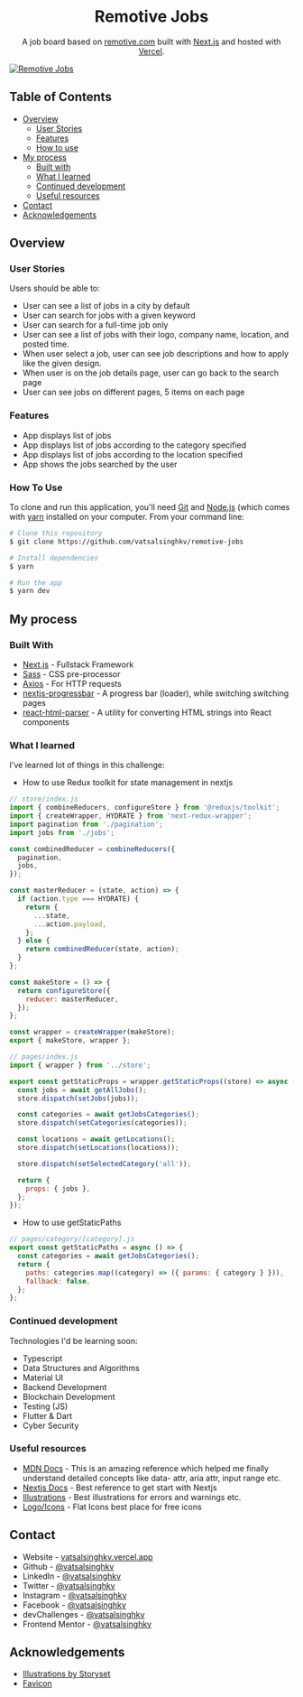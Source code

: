 <h1 align="center">Remotive Jobs</h1>

<p align="center">
  A job board based on <a href="https://remotive.com/" target="_blank">remotive.com</a> built with <a href="https://nextjs.org/" target="_blank">Next.js</a> and hosted with <a href="https://vercel.com/" target="_blank">Vercel</a>.
</p>

[![Remotive Jobs](https://user-images.githubusercontent.com/68834718/189035104-aa71647e-33e4-442a-a2f9-c0d50bba2db1.png)](https://remotive-jobs.vercel.app/)

## Table of Contents

- [Overview](#overview)
  - [User Stories](#user-stories)
  - [Features](#features)
  - [How to use](#how-to-use)
- [My process](#my-process)
  - [Built with](#built-with)
  - [What I learned](#what-i-learned)
  - [Continued development](#continued-development)
  - [Useful resources](#useful-resources)
- [Contact](#contact)
- [Acknowledgements](#acknowledgements)

## Overview

### User Stories

Users should be able to:

- User can see a list of jobs in a city by default
- User can search for jobs with a given keyword
- User can search for a full-time job only
- User can see a list of jobs with their logo, company name, location, and posted time.
- When user select a job, user can see job descriptions and how to apply like the given design.
- When user is on the job details page, user can go back to the search page
- User can see jobs on different pages, 5 items on each page

### Features

- App displays list of jobs
- App displays list of jobs according to the category specified
- App displays list of jobs according to the location specified
- App shows the jobs searched by the user

### How To Use

To clone and run this application, you'll need [Git](https://git-scm.com) and [Node.js](https://nodejs.org/en/download/) (which comes with [yarn](https://yarnpkg.com) installed on your computer. From your command line:

```bash
# Clone this repository
$ git clone https://github.com/vatsalsinghkv/remotive-jobs

# Install dependencies
$ yarn

# Run the app
$ yarn dev
```

## My process

### Built With

- [Next.js](https://nextjs.org/) - Fullstack Framework
- [Sass](https://sass-lang.com/) - CSS pre-processor
- [Axios](https://axios-http.com/) - For HTTP requests
- [nextjs-progressbar](https://github.com/apal21/nextjs-progressbar) - A progress bar (loader), while switching switching pages
- [react-html-parser](https://www.npmjs.com/package/react-html-parser) - A utility for converting HTML strings into React components

### What I learned

I've learned lot of things in this challenge:

- How to use Redux toolkit for state management in nextjs

```js
// store/index.js
import { combineReducers, configureStore } from '@reduxjs/toolkit';
import { createWrapper, HYDRATE } from 'next-redux-wrapper';
import pagination from './pagination';
import jobs from './jobs';

const combinedReducer = combineReducers({
  pagination,
  jobs,
});

const masterReducer = (state, action) => {
  if (action.type === HYDRATE) {
    return {
      ...state,
      ...action.payload,
    };
  } else {
    return combinedReducer(state, action);
  }
};

const makeStore = () => {
  return configureStore({
    reducer: masterReducer,
  });
};

const wrapper = createWrapper(makeStore);
export { makeStore, wrapper };
```

```js
// pages/index.js
import { wrapper } from '../store';

export const getStaticProps = wrapper.getStaticProps((store) => async () => {
  const jobs = await getAllJobs();
  store.dispatch(setJobs(jobs));

  const categories = await getJobsCategories();
  store.dispatch(setCategories(categories));

  const locations = await getLocations();
  store.dispatch(setLocations(locations));

  store.dispatch(setSelectedCategory('all'));

  return {
    props: { jobs },
  };
});
```

- How to use getStaticPaths

```js
// pages/category/[category].js
export const getStaticPaths = async () => {
  const categories = await getJobsCategories();
  return {
    paths: categories.map((category) => ({ params: { category } })),
    fallback: false,
  };
};
```

### Continued development

Technologies I'd be learning soon:

- Typescript
- Data Structures and Algorithms
- Material UI
- Backend Development
- Blockchain Development
- Testing (JS)
- Flutter & Dart
- Cyber Security

### Useful resources

- [MDN Docs](https://developer.mozilla.org/en-US/) - This is an amazing reference which helped me finally understand detailed concepts like data- attr, aria attr, input range etc.
- [Nextjs Docs](https://nextjs.org/docs/getting-started) - Best reference to get start with Nextjs
- [Illustrations](https://storyset.com/) - Best illustrations for errors and warnings etc.
- [Logo/Icons](https://www.flaticon.com) - Flat Icons best place for free icons

## Contact

- Website - [vatsalsinghkv.vercel.app](https://vatsalsinghkv.vercel.app)
- Github - [@vatsalsinghkv](https://github.com/vatsalsinghkv)
- LinkedIn - [@vatsalsinghkv](https://www.linkedin.com/in/vatsalsinghkv)
- Twitter - [@vatsalsinghkv](https://www.twitter.com/vatsalsinghkv)
- Instagram - [@vatsalsinghkv](https://www.instagram.com/vatsalsinghkv)
- Facebook - [@vatsalsinghkv](https://www.facebook.com/vatsal.singh.kv)
- devChallenges - [@vatsalsinghkv](https://devchallenges.io/portfolio/vatsalsinghkv)
- Frontend Mentor - [@vatsalsinghkv](https://www.frontendmentoår.io/profile/vatsalsinghkv)

## Acknowledgements

- [Illustrations by Storyset](https://storyset.com/)
- [Favicon](https://www.flaticon.com/free-icon/search_4234031?related_id=4234031&origin=search)
